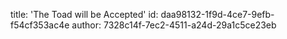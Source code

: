 title: 'The Toad will be Accepted'
id: daa98132-1f9d-4ce7-9efb-f54cf353ac4e
author: 7328c14f-7ec2-4511-a24d-29a1c5ce23eb
